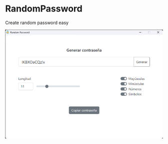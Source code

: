 # RandomPassword
Create random password easy

![alt text](https://github.com/enigmoes/RandomPassword/blob/main/randonPassword.png?raw=true)
